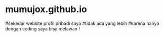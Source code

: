 # mumujox.github.io

#sekedar website profil pribadi saya
#tidak ada yang lebih
#karena hanya dengan coding saya bisa melawan !

